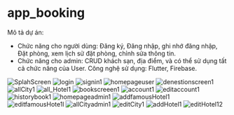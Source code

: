 # app_booking
Mô tả dự án:
- Chức năng cho người dùng: Đăng ký, Đăng nhập, ghi nhớ đăng nhập, Đặt phòng, xem lịch sử đặt phòng, chỉnh sửa thông tin.
- Chức năng cho admin: CRUD khách sạn, địa điểm, và có thể sử dụng tất cả chức năng của User.
Công nghệ sử dụng: Flutter, Firebase.

![SplahScreen](https://user-images.githubusercontent.com/97358392/192130610-ea6526ab-5e2b-4dc7-8056-69b73d7ac747.png)
![login](https://user-images.githubusercontent.com/97358392/192130224-27284d92-f6c2-474e-852a-0f52356fec41.png)
![signin1](https://user-images.githubusercontent.com/97358392/192130513-efc47d70-d53d-4b10-82be-60a22ea12457.png)
![homepageuser](https://user-images.githubusercontent.com/97358392/192130868-6a4b454c-c42f-4f1b-a0da-b75d5d7aec22.png)
![denestionscreen1](https://user-images.githubusercontent.com/97358392/192130642-feac837d-ae48-4e04-a152-72cec42e741a.png)
![allCity1](https://user-images.githubusercontent.com/97358392/192130734-b966e34e-f455-4ed5-acd8-d79faad3edc8.png)
![all_Hotel1](https://user-images.githubusercontent.com/97358392/192130738-f50e7076-0c53-4d77-aa2f-22a2994490a8.png)
![bookscreeen1](https://user-images.githubusercontent.com/97358392/192130743-9697e0ca-e712-408d-a353-77afe2500001.png)
![account1](https://user-images.githubusercontent.com/97358392/192130744-afb4b325-a71f-43aa-a090-2fb3172a6b2a.png)
![editaccount1](https://user-images.githubusercontent.com/97358392/192130747-3462977e-f4ad-446d-84d0-fa50fbd881fa.png)
![historybook1](https://user-images.githubusercontent.com/97358392/192130769-fefdad7e-8aed-4ea1-9ac7-5ae5315e37b6.png)
![homepageadmin1](https://user-images.githubusercontent.com/97358392/192131066-5f7b7d6c-03c3-4294-bcd6-4f6538d2a1b8.png)
![addfamousHotel1](https://user-images.githubusercontent.com/97358392/192131296-e40121ce-055d-47d4-8b8a-33a80bab9160.png)
![editfamousHote1l](https://user-images.githubusercontent.com/97358392/192131068-5842b9b7-457f-457b-ae0c-d6d9d2d997db.png)
![allCityadmin1](https://user-images.githubusercontent.com/97358392/192131079-a90a0d81-cf98-4848-8c84-19f10c7034c6.png)
![editCity1](https://user-images.githubusercontent.com/97358392/192131100-9c33b1cb-d8f3-4b45-b5a8-e630ee07d179.png)
![addHotel1](https://user-images.githubusercontent.com/97358392/192131258-2baa6c84-6652-408f-9342-a8f6070ee888.png)
![editHotel12](https://user-images.githubusercontent.com/97358392/192131391-807c82d1-df33-427f-96ad-3c2f64874e74.png)
